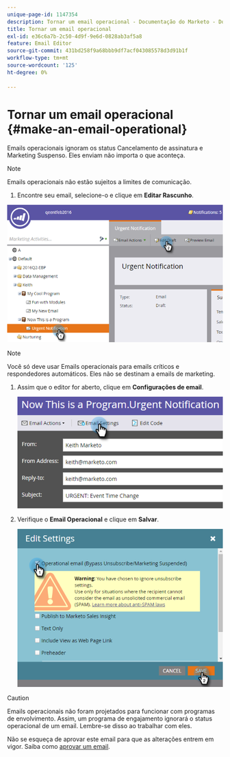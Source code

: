 ```yaml
---
unique-page-id: 1147354
description: Tornar um email operacional - Documentação do Marketo - Documentação do produto
title: Tornar um email operacional
exl-id: e36c6a7b-2c50-4d9f-9e6d-0828ab3af5a8
feature: Email Editor
source-git-commit: 431bd258f9a68bbb9df7acf043085578d3d91b1f
workflow-type: tm+mt
source-wordcount: '125'
ht-degree: 0%

---
```


# Tornar um email operacional {#make-an-email-operational}

Emails operacionais ignoram os status Cancelamento de assinatura e Marketing Suspenso. Eles enviam não importa o que aconteça.

>[!NOTE]
>
>Emails operacionais não estão sujeitos a limites de comunicação.

1. Encontre seu email, selecione-o e clique em **Editar Rascunho**.

![](assets/one-1.png)

>[!NOTE]
>
>Você só deve usar Emails operacionais para emails críticos e respondedores automáticos. Eles não se destinam a emails de marketing.

1. Assim que o editor for aberto, clique em **Configurações de email**.

   ![](assets/two-1.png)

1. Verifique o **Email Operacional** e clique em **Salvar**.

   ![](assets/three.png)

>[!CAUTION]
>
>Emails operacionais não foram projetados para funcionar com programas de envolvimento. Assim, um programa de engajamento ignorará o status operacional de um email. Lembre-se disso ao trabalhar com eles.

Não se esqueça de aprovar este email para que as alterações entrem em vigor. Saiba como [aprovar um email](/help/marketo/product-docs/email-marketing/general/creating-an-email/approve-an-email.md).
